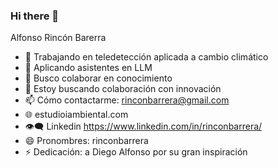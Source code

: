 ### Hi there 👋

Alfonso Rincón Barerra

- 🔭 Trabajando en  teledetección aplicada a cambio climático
- 🌱 Aplicando asistentes en LLM
- 👯 Busco colaborar  en conocimiento
- 🤔 Estoy buscando colaboración con innovación
- 📫 Cómo contactarme:  rinconbarrera@gmail.com
- 🌐 estudioiambiental.com
- 👁‍🗨 Linkedin https://www.linkedin.com/in/rinconbarrera/
- 😄 Pronombres:  rinconbarrera
- ⚡ Dedicación: a Diego Alfonso por su gran inspiración
